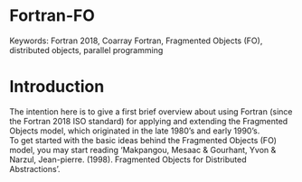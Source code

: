# Fortran-FO
Keywords: Fortran 2018, Coarray Fortran, Fragmented Objects (FO), distributed objects, parallel programming

# Introduction
The intention here is to give a first brief overview about using Fortran (since the Fortran 2018 ISO standard) for applying and extending the Fragmented Objects model, which originated in the late 1980’s and early 1990’s. <br />
To get started with the basic ideas behind the Fragmented Objects (FO) model, you may start reading ‘Makpangou, Mesaac & Gourhant, Yvon & Narzul, Jean-pierre. (1998). Fragmented Objects for Distributed Abstractions’. <br />
